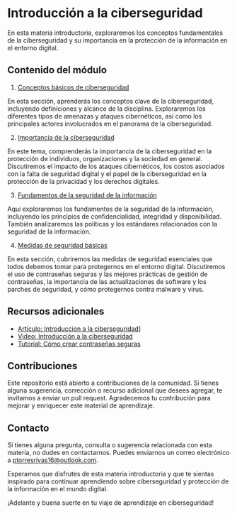 # Introducción a la ciberseguridad

En esta materia introductoria, exploraremos los conceptos fundamentales de la ciberseguridad y su importancia en la protección de la información en el entorno digital.

## Contenido del módulo

1. [Conceptos básicos de ciberseguridad](Conceptos-basicos/README.md)

  En esta sección, aprenderás los conceptos clave de la ciberseguridad, incluyendo definiciones y alcance de la disciplina. Exploraremos los diferentes tipos de amenazas y ataques cibernéticos, así como los principales actores involucrados en el panorama de la ciberseguridad.

2. [Importancia de la ciberseguridad](Importancia/README.md)

  En este tema, comprenderás la importancia de la ciberseguridad en la protección de individuos, organizaciones y la sociedad en general. Discutiremos el impacto de los ataques cibernéticos, los costos asociados con la falta de seguridad digital y el papel de la ciberseguridad en la protección de la privacidad y los derechos digitales.

3. [Fundamentos de la seguridad de la información](Fundamentos-seguridad/README.md)

  Aquí exploraremos los fundamentos de la seguridad de la información, incluyendo los principios de confidencialidad, integridad y disponibilidad. También analizaremos las políticas y los estándares relacionados con la seguridad de la información.


4. [Medidas de seguridad básicas](Medidas-seguridad/README.md)

  En esta sección, cubriremos las medidas de seguridad esenciales que todos debemos tomar para protegernos en el entorno digital. Discutiremos el uso de contraseñas seguras y las mejores prácticas de gestión de contraseñas, la importancia de las actualizaciones de software y los parches de seguridad, y cómo protegernos contra malware y virus.


## Recursos adicionales

- [Artículo: Introduccion a la ciberseguridad]([https://www.lisainstitute.com/blogs/blog/introduccion-a-la-ciberseguridad-primeros-pasos)]
- [Video: Introducción a la ciberseguridad](https://youtu.be/TM-OT1U3P0k)
- [Tutorial: Cómo crear contraseñas seguras](https://support.google.com/accounts/answer/32040?hl=es-419)

## Contribuciones

Este repositorio está abierto a contribuciones de la comunidad. Si tienes alguna sugerencia, corrección o recurso adicional que desees agregar, te invitamos a enviar un pull request. Agradecemos tu contribución para mejorar y enriquecer este material de aprendizaje.

## Contacto

Si tienes alguna pregunta, consulta o sugerencia relacionada con esta materia, no dudes en contactarnos. Puedes enviarnos un correo electrónico a [ptorresrivas16@outlook.com](mailto:ptorresrivas16@outlook.com).

Esperamos que disfrutes de esta materia introductoria y que te sientas inspirado para continuar aprendiendo sobre ciberseguridad y protección de la información en el mundo digital.

¡Adelante y buena suerte en tu viaje de aprendizaje en ciberseguridad!


